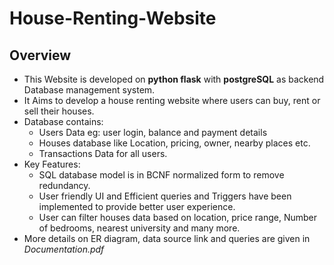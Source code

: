 # House-Renting-Website

## Overview
  + This Website is developed on **python flask** with **postgreSQL** as backend Database management system.
  + It Aims to develop a house renting website where users can buy, rent or sell their houses.
  + Database contains:
    + Users Data eg: user login, balance and payment details
    + Houses database like Location, pricing, owner, nearby places etc.
    + Transactions Data for all users.
  + Key Features:
    + SQL database model is in BCNF normalized form to remove redundancy.
    + User friendly UI and Efficient queries and Triggers have been implemented to provide better user experience.
    + User can filter houses data based on location, price range, Number of bedrooms, nearest university and many more.
  + More details on ER diagram, data source link and queries are given in *Documentation.pdf*
